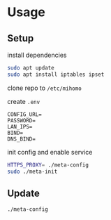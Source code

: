 # Usage

## Setup

install dependencies

```bash
sudo apt update
sudo apt install iptables ipset
```

clone repo to `/etc/mihomo`

create `.env`

```
CONFIG_URL=
PASSWORD=
LAN_IPS=
BIND=
DNS_BIND=
```

init config and enable service

```bash
HTTPS_PROXY= ./meta-config
sudo ./meta-init
```

## Update

```bash
./meta-config
```
